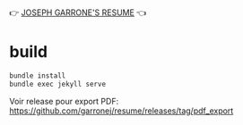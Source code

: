 👉 [JOSEPH GARRONE'S RESUME](https://garronej.github.io/resume/) 👈

# build

```bash
bundle install
bundle exec jekyll serve
```

Voir release pour export PDF: https://github.com/garronej/resume/releases/tag/pdf_export  
